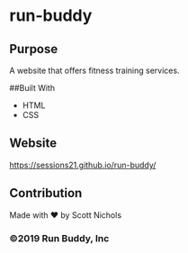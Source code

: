# run-buddy

## Purpose
A website that offers fitness training services.

##Built With
* HTML
* CSS

## Website
https://sessions21.github.io/run-buddy/

## Contribution
Made with ❤ by Scott Nichols

### ©️2019 Run Buddy, Inc

